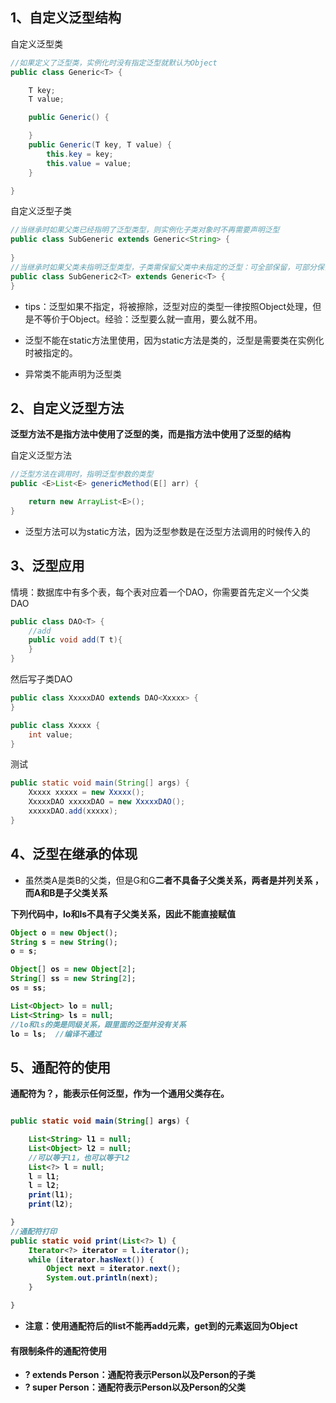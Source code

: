 ## 1、自定义泛型结构

自定义泛型类

```java
//如果定义了泛型类，实例化时没有指定泛型就默认为Object
public class Generic<T> {

    T key;
    T value;

    public Generic() {

    }
    public Generic(T key, T value) {
        this.key = key;
        this.value = value;
    }

}
```

自定义泛型子类

```java
//当继承时如果父类已经指明了泛型类型，则实例化子类对象时不再需要声明泛型
public class SubGeneric extends Generic<String> {
        
}
//当继承时如果父类未指明泛型类型，子类需保留父类中未指定的泛型：可全部保留，可部分保留
public class SubGeneric2<T> extends Generic<T> {
}
```

- tips：泛型如果不指定，将被擦除，泛型对应的类型一律按照Object处理，但是不等价于Object。经验：泛型要么就一直用，要么就不用。

- 泛型不能在static方法里使用，因为static方法是类的，泛型是需要类在实例化时被指定的。
- 异常类不能声明为泛型类

## 2、自定义泛型方法

**泛型方法不是指方法中使用了泛型的类，而是指方法中使用了泛型的结构**

自定义泛型方法

```java
//泛型方法在调用时，指明泛型参数的类型
public <E>List<E> genericMethod(E[] arr) {

    return new ArrayList<E>();
}
```

- 泛型方法可以为static方法，因为泛型参数是在泛型方法调用的时候传入的

## 3、泛型应用

情境：数据库中有多个表，每个表对应着一个DAO，你需要首先定义一个父类DAO

```java
public class DAO<T> {
    //add
    public void add(T t){
    }
}
```

然后写子类DAO

```java
public class XxxxxDAO extends DAO<Xxxxx> {
}

public class Xxxxx {
    int value;
}
```

测试

```java
public static void main(String[] args) {
    Xxxxx xxxxx = new Xxxxx();
    XxxxxDAO xxxxxDAO = new XxxxxDAO();
    xxxxxDAO.add(xxxxx);
}
```

## 4、泛型在继承的体现

- 虽然类A是类B的父类，但是G<A>和G<B>二者不具备子父类关系，两者是并列关系 ，而A<G>和B<G>是子父类关系

下列代码中，lo和ls不具有子父类关系，因此不能直接赋值

```java
Object o = new Object();
String s = new String();
o = s;

Object[] os = new Object[2];
String[] ss = new String[2];
os = ss;

List<Object> lo = null;
List<String> ls = null;
//lo和ls的类是同级关系，跟里面的泛型并没有关系 
lo = ls;  //编译不通过
```

## 5、通配符的使用

通配符为？，能表示任何泛型，作为一个通用父类存在。

```java

public static void main(String[] args) {

    List<String> l1 = null;
    List<Object> l2 = null;
	//可以等于l1，也可以等于l2
    List<?> l = null;
    l = l1;
    l = l2;
    print(l1);
    print(l2);

}
//通配符打印
public static void print(List<?> l) {
    Iterator<?> iterator = l.iterator();
    while (iterator.hasNext()) {
        Object next = iterator.next();
        System.out.println(next);
    }

}
```

- 注意：使用通配符后的list不能再add元素，get到的元素返回为Object

#### 有限制条件的通配符使用

- ? extends Person：通配符表示Person以及Person的子类
- ? super Person：通配符表示Person以及Person的父类